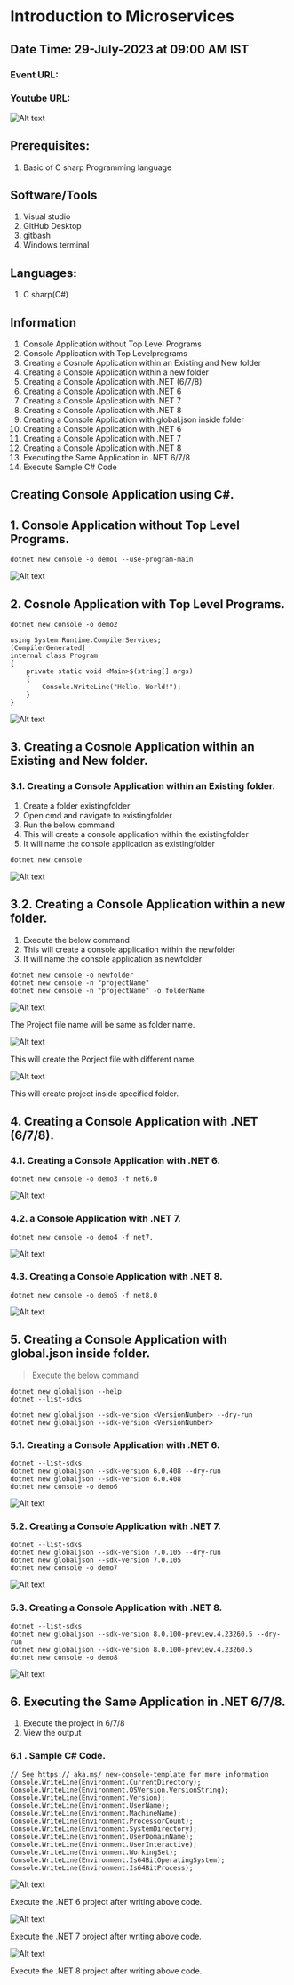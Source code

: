
# Introduction to Microservices
## Date Time: 29-July-2023 at 09:00 AM IST
### Event URL:
### Youtube URL:
![Alt text](screenshots/image-1.png)
## Prerequisites:
1. Basic of C sharp Programming language

## Software/Tools
1. Visual studio
2. GitHub Desktop
3. gitbash
4. Windows terminal 


## Languages:
1. C sharp(C#)

## Information

1. Console Application without Top Level Programs
2. Console Application with Top Levelprograms
3. Creating a Cosnole Application within an Existing and New folder
4. Creating a Console Application within a new folder
5. Creating a Console Application with .NET (6/7/8)
6. Creating a Console Application with .NET 6
7. Creating a Console Application with .NET 7
8. Creating a Console Application with .NET 8
9. Creating a Console Application with global.json inside folder
10. Creating a Console Application with .NET 6
11. Creating a Console Application with .NET 7
12. Creating a Console Application with .NET 8
13. Executing the Same Application in .NET 6/7/8
14. Execute Sample C# Code



## Creating Console Application using C#.

## 1. Console Application without Top Level Programs.
```
dotnet new console -o demo1 --use-program-main
```
![Alt text](screenshots/image-4.png)

## 2. Cosnole Application with Top Level Programs.
``` 
dotnet new console -o demo2
```

```using System;
using System.Runtime.CompilerServices;
[CompilerGenerated]
internal class Program
{
    private static void <Main>$(string[] args)
    {
        Console.WriteLine("Hello, World!");
    }
}  
```

![Alt text](screenshots/image-5.png)

## 3. Creating a Cosnole Application within an Existing and New folder.

### 3.1.  Creating a Console Application within an Existing folder.
> 
1. Create a folder existingfolder
2. Open cmd and navigate to existingfolder 
3. Run the below command
4. This will create a console application within the existingfolder
5. It will name the console application as existingfolder

```
dotnet new console
```
![Alt text](screenshots/image-7.png)
## 3.2. Creating a Console Application within a new folder.
>
1. Execute the below command   
2. This will create a console application within the newfolder 
3. It will name the console application as newfolder

```
dotnet new console -o newfolder
dotnet new console -n "projectName"
dotnet new console -n "projectName" -o folderName
```

![Alt text](screenshots/image-8.png)

The Project file name will be same as folder name.

![Alt text](screenshots/image-9.png)

This will create the Porject file with different name.

![Alt text](screenshots/image-10.png)

This will create project inside specified folder.

## 4. Creating a Console Application with .NET (6/7/8).


### 4.1. Creating a Console Application with .NET 6.
```
dotnet new console -o demo3 -f net6.0
```

![Alt text](<screenshots/image copy.png>)

### 4.2.  a Console Application with .NET 7.
```
dotnet new console -o demo4 -f net7.
```
![Alt text](<screenshots/image copy 2.png>)

### 4.3. Creating a Console Application with .NET 8.
```
dotnet new console -o demo5 -f net8.0
```
![Alt text](<screenshots/image-3 copy.png>)

## 5. Creating a Console Application with global.json inside folder.

> Execute the below command

``` dotnet new list
dotnet new globaljson --help
dotnet --list-sdks

dotnet new globaljson --sdk-version <VersionNumber> --dry-run
dotnet new globaljson --sdk-version <VersionNumber>
```

### 5.1. Creating a Console Application with .NET 6.
```
dotnet --list-sdks
dotnet new globaljson --sdk-version 6.0.408 --dry-run
dotnet new globaljson --sdk-version 6.0.408
dotnet new console -o demo6
```
![Alt text](<screenshots/image copy 3.png>)
### 5.2. Creating a Console Application with .NET 7.
```
dotnet --list-sdks
dotnet new globaljson --sdk-version 7.0.105 --dry-run
dotnet new globaljson --sdk-version 7.0.105
dotnet new console -o demo7
```
![Alt text](<screenshots/image-1 copy.png>)

### 5.3. Creating a Console Application with .NET 8.
```
dotnet --list-sdks
dotnet new globaljson --sdk-version 8.0.100-preview.4.23260.5 --dry-run
dotnet new globaljson --sdk-version 8.0.100-preview.4.23260.5
dotnet new console -o demo8
```
![Alt text](<screenshots/image-2 copy.png>)
## 6. Executing the Same Application in .NET 6/7/8.
>
1. Execute the project in 6/7/8
2. View the output
### 6.1 . Sample C# Code.

```
// See https:// aka.ms/ new-console-template for more information
Console.WriteLine(Environment.CurrentDirectory);
Console.WriteLine(Environment.OSVersion.VersionString);
Console.WriteLine(Environment.Version);
Console.WriteLine(Environment.UserName);
Console.WriteLine(Environment.MachineName);
Console.WriteLine(Environment.ProcessorCount);
Console.WriteLine(Environment.SystemDirectory);
Console.WriteLine(Environment.UserDomainName);
Console.WriteLine(Environment.UserInteractive);
Console.WriteLine(Environment.WorkingSet);
Console.WriteLine(Environment.Is64BitOperatingSystem);
Console.WriteLine(Environment.Is64BitProcess);
```
![Alt text](<screenshots/image-3 copy 2.png>)

Execute the .NET 6 project after writing above code.

![Alt text](<screenshots/image-4 copy.png>)

Execute the .NET 7 project after writing above code.

![Alt text](<screenshots/image-5 copy.png>)

Execute the .NET 8 project after writing above code.